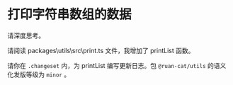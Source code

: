 # 打印字符串数组的数据

请深度思考。

请阅读 packages\utils\src\print.ts 文件，我增加了 printList 函数。

请你在 `.changeset` 内，为 printList 编写更新日志。包 `@ruan-cat/utils` 的语义化发版等级为 `minor` 。
